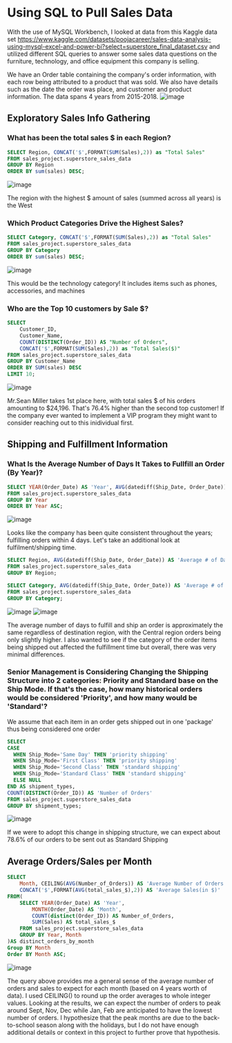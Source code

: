 # Using SQL to Pull Sales Data
With the use of MySQL Workbench, I looked at data from this Kaggle data set https://www.kaggle.com/datasets/poojacareer/sales-data-analysis-using-mysql-excel-and-power-bi?select=superstore_final_dataset.csv
and utilized different SQL queries to answer some sales data questions on the furniture, technology, and office equipment this company is selling. 

We have an Order table containing the company's order information, with each row being attributed to a product that was sold. We also have details such as the date the order was place, and customer and product information. The data spans 4 years from 2015-2018.
![image](https://github.com/user-attachments/assets/f049f936-584b-4528-b8bb-904236049429)

## Exploratory Sales Info Gathering
### What has been the total sales $ in each Region?

```sql
SELECT Region, CONCAT('$',FORMAT(SUM(Sales),2)) as "Total Sales"
FROM sales_project.superstore_sales_data
GROUP BY Region
ORDER BY sum(sales) DESC;
```
![image](https://github.com/user-attachments/assets/983ea5c9-fce0-40b6-a6eb-1cefa8e53c6c)

The region with the highest $ amount of sales (summed across all years) is the West

### Which Product Categories Drive the Highest Sales?

```sql
SELECT Category, CONCAT('$',FORMAT(SUM(Sales),2)) as "Total Sales"
FROM sales_project.superstore_sales_data
GROUP BY Category
ORDER BY sum(sales) DESC;
```
![image](https://github.com/user-attachments/assets/7df76016-8bdb-4fc1-aa7d-e1cb8a94ea2f)

This would be the technology category! It includes items such as phones, accessories, and machines

### Who are the Top 10 customers by Sale $?

```sql
SELECT
    Customer_ID, 
    Customer_Name, 
    COUNT(DISTINCT(Order_ID)) AS "Number of Orders", 
    CONCAT('$',FORMAT(SUM(Sales),2)) as "Total Sales($)" 
FROM sales_project.superstore_sales_data
GROUP BY Customer_Name
ORDER BY SUM(sales) DESC
LIMIT 10;
```
![image](https://github.com/user-attachments/assets/a8e88798-0007-487b-8006-6f92248dc5fb)

Mr.Sean Miller takes 1st place here, with total sales $ of his orders amounting to $24,196. That's 76.4% higher than the second top customer! If the company ever wanted to implement a VIP program they might want to consider reaching out to this inidividual first.

## Shipping and Fulfillment Information
### What Is the Average Number of Days It Takes to Fullfill an Order (By Year)?

```sql
SELECT YEAR(Order_Date) AS 'Year', AVG(datediff(Ship_Date, Order_Date)) AS 'Average # of Days to Ship' 
FROM sales_project.superstore_sales_data
GROUP BY Year
ORDER BY Year ASC;
```
![image](https://github.com/user-attachments/assets/f3c067a8-b4a3-4105-b7aa-edb3ee6cb9c5)

Looks like the company has been quite consistent throughout the years; fulfilling orders within 4 days. Let's take an additional look at fulfilment/shipping time.

```sql
SELECT Region, AVG(datediff(Ship_Date, Order_Date)) AS 'Average # of Days to Ship' 
FROM sales_project.superstore_sales_data
GROUP BY Region;
```
```sql
SELECT Category, AVG(datediff(Ship_Date, Order_Date)) AS 'Average # of Days to Ship' 
FROM sales_project.superstore_sales_data
GROUP BY Category;
```
![image](https://github.com/user-attachments/assets/6fa13b25-235f-4df6-9e4d-a799c0aa3057)  ![image](https://github.com/user-attachments/assets/ddcd965d-2f3e-46f2-b25e-9d45a1867486)

The average number of days to fulfill and ship an order is approximately the same regardless of destination region, with the Central region orders being only slightly higher. 
I also wanted to see if the category of the order items being shipped out affected the fulfillment time but overall, there was very minimal differences. 

### Senior Management is Considering Changing the Shipping Structure into 2 categories: Priority and Standard base on the Ship Mode. If that's the case, how many historical orders would be considered 'Priority', and how many would be 'Standard'? 
We assume that each item in an order gets shipped out in one 'package' thus being considered one order

```SQL
SELECT
CASE 
  WHEN Ship_Mode='Same Day' THEN 'priority shipping'
  WHEN Ship_Mode='First Class' THEN 'priority shipping'
  WHEN Ship_Mode='Second Class' THEN 'standard shipping'
  WHEN Ship_Mode='Standard Class' THEN 'standard shipping'
  ELSE NULL
END AS shipment_types,
COUNT(DISTINCT(Order_ID)) AS 'Number of Orders'
FROM sales_project.superstore_sales_data
GROUP BY shipment_types;
```
![image](https://github.com/user-attachments/assets/715afc14-9651-4871-b64d-0f21722fc1f2)

If we were to adopt this change in shipping structure, we can expect about 78.6% of our orders to be sent out as Standard Shipping

## Average Orders/Sales per Month

```sql
SELECT 
    Month, CEILING(AVG(Number_of_Orders)) AS 'Average Number of Orders',  
    CONCAT('$',FORMAT(AVG(total_sales_$),2)) AS 'Average Sales(in $)'
FROM(
    SELECT YEAR(Order_Date) AS 'Year', 
        MONTH(Order_Date) AS 'Month',
        COUNT(distinct(Order_ID)) AS Number_of_Orders,
        SUM(Sales) AS total_sales_$ 
    FROM sales_project.superstore_sales_data
    GROUP BY Year, Month
)AS distinct_orders_by_month
Group BY Month
Order BY Month ASC;
```
![image](https://github.com/user-attachments/assets/548caa73-c037-46a0-814f-870bee6cd9bf)

The query above provides me a general sense of the average number of orders and sales to expect for each month (based on 4 years worth of data). I used CEILING() to round up the order averages to whole integer values. Looking at the results, we can expect the number of orders to peak around Sept, Nov, Dec while Jan, Feb are anticipated to have the lowest number of orders. I hypothesize that the peak months are due to the back-to-school season along with the holidays, but I do not have enough additional details or context in this project to further prove that hypothesis.




